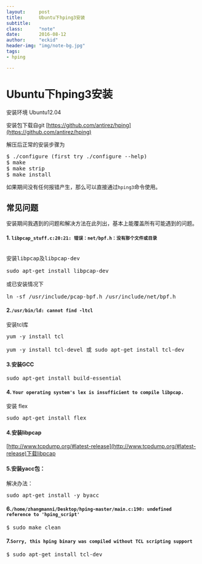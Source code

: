 ```yaml
---
layout:     post
title:      Ubuntu下hping3安装
subtitle:   
class:		"note"
date:       2016-08-12
author:     "eckid"
header-img: "img/note-bg.jpg"
tags:
- hping

---
```

# Ubuntu下hping3安装

安装环境 Ubuntu12.04

安装包下载自git  [https://github.com/antirez/hping](https://github.com/antirez/hping)

解压后正常的安装步骤为

<pre>
$ ./configure (first try ./configure --help)
$ make
$ make strip
$ make install
</pre>

如果期间没有任何报错产生，那么可以直接通过`hping3`命令使用。


## 常见问题

安装期间我遇到的问题和解决方法在此列出，基本上能覆盖所有可能遇到的问题。

#### 1. `libpcap_stuff.c:20:21: 错误：net/bpf.h：没有那个文件或目录`

<pre>

安装libpcap及libpcap-dev

sudo apt-get install libpcap-dev

或已安装情况下

ln -sf /usr/include/pcap-bpf.h /usr/include/net/bpf.h
</pre>

#### 2.`/usr/bin/ld: cannot find -ltcl`

安装tcl库

<pre>
yum -y install tcl       

yum -y install tcl-devel 或 sudo apt-get install tcl-dev
</pre>

#### 3.安装GCC

<pre>
sudo apt-get install build-essential
</pre>

#### 4. `Your operating system's lex is insufficient to compile libpcap. `

安装 flex

<pre>sudo apt-get install flex</pre>

#### 4.安装libpcap
[http://www.tcpdump.org/#latest-release](http://www.tcpdump.org/#latest-release)下载libpcap



#### 5.安装yacc包：

解决办法：
 
<pre>sudo apt-get install -y byacc</pre>

#### 6.`/home/zhangmanni/Desktop/hping-master/main.c:190: undefined reference to 'hping_script'`

<pre>$ sudo make clean</pre>

#### 7.`Sorry, this hping binary was compiled without TCL scripting support`

<pre>$ sudo apt-get install tcl-dev</pre>
